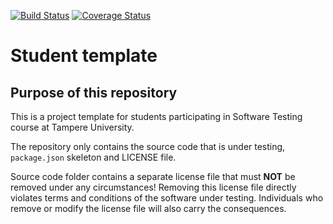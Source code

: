 [![Build Status](https://app.travis-ci.com/saurtm12/software_testing_course_assignment.svg?branch=master)](https://app.travis-ci.com/saurtm12/software_testing_course_assignment)
[![Coverage Status](https://coveralls.io/repos/github/saurtm12/software_testing_course_assignment/badge.svg?branch=master)](https://coveralls.io/github/saurtm12/software_testing_course_assignment?branch=master)
# Student template

## Purpose of this repository

This is a project template for students participating in Software Testing course
at Tampere University.

The repository only contains the source code that is under testing, `package.json` skeleton
and LICENSE file.

Source code folder contains a separate license file that must **NOT** be removed under any circumstances!
Removing this license file directly violates terms and conditions of the software under testing.
Individuals who remove or modify the license file will also carry the consequences.
